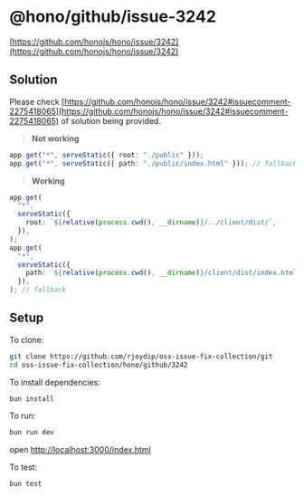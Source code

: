 # @hono/github/issue-3242

[https://github.com/honojs/hono/issue/3242](https://github.com/honojs/hono/issue/3242)

## Solution

Please check
[https://github.com/honojs/hono/issue/3242#issuecomment-2275418065](https://github.com/honojs/hono/issue/3242#issuecomment-2275418065)
of solution being provided.

> **Not working**

```ts
app.get("*", serveStatic({ root: "./public" }));
app.get("*", serveStatic({ path: "./public/index.html" })); // fallback
```

> **Working**

```ts
app.get(
  "*",
  serveStatic({
    root: `${relative(process.cwd(), __dirname)}/../client/dist/`,
  }),
);
app.get(
  "*",
  serveStatic({
    path: `${relative(process.cwd(), __dirname)}/client/dist/index.html`,
  }),
); // fallback
```

## Setup

To clone:

```sh
git clone https://github.com/rjoydip/oss-issue-fix-collection/git
cd oss-issue-fix-collection/hono/github/3242
```

To install dependencies:

```sh
bun install
```

To run:

```sh
bun run dev
```

open <http://localhost:3000/index.html>

To test:

```sh
bun test
```
